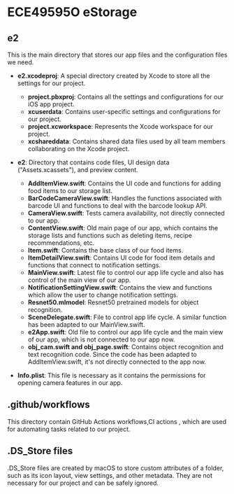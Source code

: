 # ECE49595O eStorage

## e2

This is the main directory that stores our app files and the configuration files we need.

- **e2.xcodeproj**: A special directory created by Xcode to store all the settings for our project.
  - **project.pbxproj**: Contains all the settings and configurations for our iOS app project.
  - **xcuserdata**: Contains user-specific settings and configurations for our project.
  - **project.xcworkspace**: Represents the Xcode workspace for our project.
  - **xcshareddata**: Contains shared data files used by all team members collaborating on the Xcode project.
  
- **e2**: Directory that contains code files, UI design data ("Assets.xcassets"), and preview content.
  - **AddItemView.swift**: Contains the UI code and functions for adding food items to our storage list.
  - **BarCodeCameraView.swift**: Handles the functions associated with barcode UI and functions to deal with the barcode lookup API.
  - **CameraView.swift**: Tests camera availability, not directly connected to our app.
  - **ContentView.swift**: Old main page of our app, which contains the storage lists and functions such as deleting items, recipe recommendations, etc.
  - **Item.swift**: Contains the base class of our food items.
  - **ItemDetailView.swift**: Contains UI code for food item details and functions that connect to notification settings.
  - **MainView.swift**: Latest file to control our app life cycle and also has control of the main view of our app.
  - **NotificationSettingView.swift**: Contains the view and functions which allow the user to change notification settings.
  - **Resnet50.mlmodel**: Resnet50 pretrained models for object recognition.
  - **SceneDelegate.swift**: File to control app life cycle. A similar function has been adapted to our MainView.swift.
  - **e2App.swift**: Old file to control our app life cycle and the main view of our app, which is not connected to our app now.
  - **obj_cam.swift and obj_page.swift**: Contains object recognition and text recognition code. Since the code has been adapted to AddItemView.swift, it's not directly connected to the app now.
- **Info.plist**: This file is necessary as it contains the permissions for opening camera features in our app.

## .github/workflows

This directory contain GitHub Actions workflows,CI actions , which are used for automating tasks related to our project.

## .DS_Store files

.DS_Store files are created by macOS to store custom attributes of a folder, such as its icon layout, view settings, and other metadata. They are not necessary for our project and can be safely ignored.
